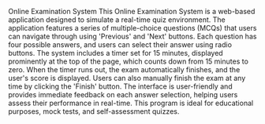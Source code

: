 Online Examination System
This Online Examination System is a web-based application designed to simulate a real-time quiz environment. 
The application features a series of multiple-choice questions (MCQs) that users can navigate through using 'Previous' and 'Next' buttons.
Each question has four possible answers, and users can select their answer using radio buttons. 
The system includes a timer set for 15 minutes, displayed prominently at the top of the page, which counts down from 15 minutes to zero.
When the timer runs out, the exam automatically finishes, and the user's score is displayed. Users can also manually finish the exam at any time by clicking the 'Finish' button.
The interface is user-friendly and provides immediate feedback on each answer selection, helping users assess their performance in real-time.
This program is ideal for educational purposes, mock tests, and self-assessment quizzes.
